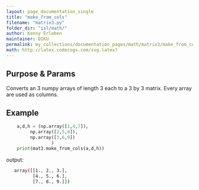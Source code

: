```yaml
---
layout: page_documentation_single
title: "make_from_cols"
filename: "matrix3.py"
folder_dir: "isl/math/"
author: Kenny Erleben
maintainer: DIKU
permalink: my_collections/documentation_pages/math/matrix3/make_from_cols
math: http://latex.codecogs.com/svg.latex? 
---
```

## Purpose & Params
Converts an 3 numpy arrays of length 3 each to a 3 by 3 matrix. Every array
are used as columns.  


## Example
```python
    a,d,h = (np.array([1,4,7]),
         np.array([2,5,8]),
         np.array([3,6,9])
                 )        
    print(mat3.make_from_cols(a,d,h))
```
output:
```bash
   array([[1., 2., 3.],
          [4., 5., 6.],
          [7., 8., 9.]])
```